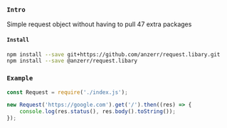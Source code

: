 
### `Intro`
Simple request object without having to pull 47 extra packages

#### `Install`
``` bash
npm install --save git+https://github.com/anzerr/request.libary.git
npm install --save @anzerr/request.libary
```

### `Example`
``` javascript
const Request = require('./index.js');

new Request('https://google.com').get('/').then((res) => {
	console.log(res.status(), res.body().toString());
});
```